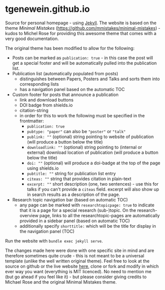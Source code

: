 # tgenewein.github.io

Source for personal homepage - using [Jekyll](http://jekyllrb.com/). The website is based on the theme *Minimal Mistakes* (https://github.com/mmistakes/minimal-mistakes) - kudos to Michel Rose for providing this awesome theme that comes with a very good documentation.

The original theme has been modified to allow for the following:
* Posts can be marked as `publication: true` - in this case the post will get a special footer and will be automatically pulled into the publication list.
* Publication list (automatically populated from posts)
  * distinguishes between Papers, Posters and Talks and sorts them into corresponding lists
  * has a navigation panel based on the automatic TOC
* Custom footer for posts that announce a publication
  * link and download buttons
  * DOI badge from shields.io
  * citation-string
  * in order for this to work the following must be specified in the frontmatter:
    * `publication: true`
    * `pubtype: "paper"` can also be `"poster"` or `"talk"`
    * `publink: ""` (optional) string pointing to website of publication (will produce a button below the title)
    * `downloadlink: ""` (optional) string pointing to (internal or external) download location of publication (will produce a button below the title)
    * `doi: ""` (optional) will produce a doi-badge at the top of the page using shields.io
    * `pubtitle: ""` string for publication list entry
    * `citeas: ""` string that provides citation in plain-text
    * `excerpt: ""` short description (one, two sentences) - use this for talks if you can't provide a `citeas` field. excerpt will also show up in search results as a description of the page.
* Research topic navigation bar (based on automatic TOC)
  * any page can be marked with `researchtopicpage: true` to indicate that it is a page for a special research (sub-)topic. On the research-overview page, links to all the researchtopic-pages are automatically provided in a sidebar panel (based on automatic TOC)
  * additionally specify `shorttitle:` which will be the title for display in the navigation panel (TOC)

Run the website with `bundle exec jekyll serve`.

The changes made here were done with one specific site in mind and are therefore sometimes quite crude - this is not meant to be a universal template (unlike the well written original theme). Feel free to look at the source on github or the live website [here](http://tim.inversetemperature.net), clone or fork and modify in which ever way you want (everything is MIT licenced). No need to mention me (but go ahead if you feel like it) - but please consider giving credits to Michael Rose and the original Minimal Mistakes theme.
